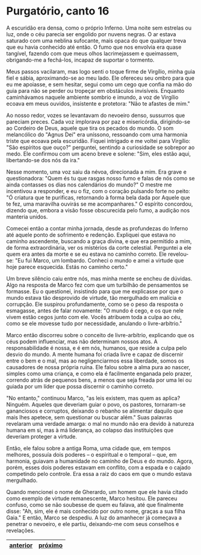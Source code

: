 # Purgatório, canto 16

A escuridão era densa, como o próprio Inferno. Uma noite sem estrelas ou luz, onde o céu parecia ser engolido por nuvens negras. O ar estava saturado com uma neblina sufocante, mais opaca do que qualquer treva que eu havia conhecido até então. O fumo que nos envolvia era quase tangível, fazendo com que meus olhos lacrimejassem e queimassem, obrigando-me a fechá-los, incapaz de suportar o tormento. 

Meus passos vacilaram, mas logo senti o toque firme de Virgílio, minha guia fiel e sábia, aproximando-se ao meu lado. Ele ofereceu seu ombro para que eu me apoiasse, e sem hesitar, segui como um cego que confia na mão do guia para não se perder ou tropeçar em obstáculos invisíveis. Enquanto caminhávamos naquele ambiente sombrio e imundo, a voz de Virgílio ecoava em meus ouvidos, insistente e protetora: "Não te afastes de mim."

Ao nosso redor, vozes se levantavam do nevoeiro denso, sussurros que pareciam preces. Cada voz implorava por paz e misericórdia, dirigindo-se ao Cordeiro de Deus, aquele que tira os pecados do mundo. O som melancólico do "Agnus Dei" era uníssono, ressoando com uma harmonia triste que ecoava pela escuridão. Fiquei intrigado e me voltei para Virgílio: "São espíritos que ouço?" perguntei, sentindo a curiosidade se sobrepor ao medo. Ele confirmou com um aceno breve e solene: "Sim, eles estão aqui, libertando-se dos nós da ira."

Nesse momento, uma voz saiu da névoa, direcionada a mim. Era grave e questionadora: "Quem és tu que rasgas nosso fumo e falas de nós como se ainda contasses os dias nos calendários do mundo?" O mestre me incentivou a responder, e eu o fiz, com o coração pulsando forte no peito: "Ó criatura que te purificas, retornando à forma bela dada por Aquele que te fez, uma maravilha ouvirás se me acompanhares." O espírito concordou, dizendo que, embora a visão fosse obscurecida pelo fumo, a audição nos manteria unidos.

Comecei então a contar minha jornada, desde as profundezas do Inferno até aquele ponto de sofrimento e redenção. Expliquei que estava no caminho ascendente, buscando a graça divina, e que era permitido a mim, de forma extraordinária, ver os mistérios da corte celestial. Perguntei a ele quem era antes da morte e se eu estava no caminho correto. Ele revelou-se: "Eu fui Marco, um lombardo. Conheci o mundo e amei a virtude que hoje parece esquecida. Estás no caminho certo."

Um breve silêncio caiu entre nós, mas minha mente se encheu de dúvidas. Algo na resposta de Marco fez com que um turbilhão de pensamentos se formasse. Eu o questionei, insistindo para que me explicasse por que o mundo estava tão desprovido de virtude, tão mergulhado em malícia e corrupção. Ele suspirou profundamente, como se o peso da resposta o esmagasse, antes de falar novamente: "O mundo é cego, e os que nele vivem estão cegos junto com ele. Vocês atribuem toda a culpa ao céu, como se ele movesse tudo por necessidade, anulando o livre-arbítrio."

Marco então discorreu sobre o conceito de livre-arbítrio, explicando que os céus podem influenciar, mas não determinam nossos atos. A responsabilidade é nossa, e é em nós, humanos, que reside a culpa pelo desvio do mundo. A mente humana foi criada livre e capaz de discernir entre o bem e o mal, mas ao negligenciarmos essa liberdade, somos os causadores de nossa própria ruína. Ele falou sobre a alma pura ao nascer, simples como uma criança, e como ela é facilmente enganada pelo prazer, correndo atrás de pequenos bens, a menos que seja freada por uma lei ou guiada por um líder que possa discernir o caminho correto.

"No entanto," continuou Marco, "as leis existem, mas quem as aplica? Ninguém. Aqueles que deveriam guiar o povo, os pastores, tornaram-se gananciosos e corruptos, deixando o rebanho se alimentar daquilo que mais lhes apetece, sem questionar ou buscar além." Suas palavras revelaram uma verdade amarga: o mal no mundo não era devido à natureza humana em si, mas à má liderança, ao colapso das instituições que deveriam proteger a virtude.

Então, ele falou sobre a antiga Roma, uma cidade que, em tempos melhores, possuía dois poderes – o espiritual e o temporal – que, em harmonia, guiavam a humanidade no caminho de Deus e do mundo. Agora, porém, esses dois poderes estavam em conflito, com a espada e o cajado competindo pelo controle. Era essa a raiz do caos em que o mundo estava mergulhado.

Quando mencionei o nome de Gherardo, um homem que ele havia citado como exemplo de virtude remanescente, Marco hesitou. Ele pareceu confuso, como se não soubesse de quem eu falava, até que finalmente disse: "Ah, sim, ele é mais conhecido por outro nome, graças a sua filha Gaia." E então, Marco se despediu. A luz do amanhecer já começava a penetrar o nevoeiro, e ele partiu, deixando-me com seus conselhos e revelações.

| [anterior](/b_purgatorio/15/README.md) | [próximo](/b_purgatorio/17/README.md) |
|----------|---------|
